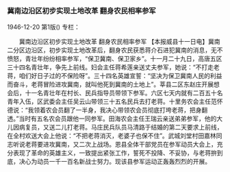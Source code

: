### 冀南边沿区初步实现土地改革  翻身农民相率参军

1946-12-20
第1版()
专栏：

　　冀南边沿区初步实现土地改革
    翻身农民相率参军
    【本报威县十一日电】冀南二分区边沿区，初步实现土地改革后，翻身农民获悉蒋介石进犯冀南的消息，无不愤怒，青壮年纷纷相率参军，“保卫冀南、保卫家乡”。十一月二十九日，高唐五区三十四名青壮年，争先上前线。妇会主任蒋希莲亲送丈夫参军，她说：“不打走老蒋，咱们好日子过的不保险呀”。三十四名英雄宣誓：“坚决为保卫冀南人民的利益而奋斗，老蒋冒险进攻冀南，就叫他死到冀南的土地上”。莘县二区东赵庄开展想会后，十一名青壮年在村长、民兵指导员带领下参军。六区七天内就有二百五十名青年入伍，区武委会主任吴云山带领三十五名民兵去打老蒋。十里务农会主任范怀德说：“我领着农会员翻了一半身，我决心带领农会员彻底打垮老蒋，把身翻透。”当时有五名农会员跟他一同参军。田海农会主任王瑞云亲送弟弟参军，他的大儿因病复员，又送二儿打老蒋。马庄民兵队员马清路于结婚的第二天要求上前线，在全村欢送大会上他说：“不把老蒋消灭，老婆子也保不住”。武城刘堂村田嘉林同志听说老蒋要进攻冀南，又二次上战场。恩县全体干部党员在参军动员大会上，充分表现了革命的英雄主义，一致提出紧张工作，誓死不投降、不妥协，与老蒋拚到底，决心为动员一千一百名新战士努力。现该县参军运动正轰轰烈烈的开展。
